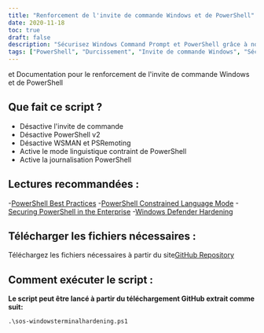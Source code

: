 ```yaml
---
title: "Renforcement de l'invite de commande Windows et de PowerShell"
date: 2020-11-18
toc: true
draft: false
description: "Sécurisez Windows Command Prompt et PowerShell grâce à notre script de durcissement complet et à notre documentation, afin d'améliorer la sécurité et la conformité du système."
tags: ["PowerShell", "Durcissement", "Invite de commande Windows", "Sécurité", "Conformité", "Automatisation", "Mode linguistique contraint", "Journalisation PowerShell", "Script PowerShell", "WSMAN", "PSRemoting", "Sécurité des entreprises", "Équipe bleue", "Cybersécurité", "Meilleures pratiques", "Désactiver l'invite de commande", "Désactiver PowerShell v2", "Dépôt GitHub", "Windows Defender", "Microsoft"]
---
```

 et Documentation pour le renforcement de l'invite de commande Windows et de PowerShell

## Que fait ce script ?
- Désactive l'invite de commande
- Désactive PowerShell v2
- Désactive WSMAN et PSRemoting
- Active le mode linguistique contraint de PowerShell
- Active la journalisation PowerShell

## Lectures recommandées :
-[PowerShell Best Practices](https://www.digitalshadows.com/blog-and-research/powershell-security-best-practices/)
-[PowerShell Constrained Language Mode](https://devblogs.microsoft.com/powershell/powershell-constrained-language-mode/)
-[Securing PowerShell in the Enterprise](https://www.cyber.gov.au/acsc/view-all-content/publications/securing-powershell-enterprise)
-[Windows Defender Hardening](https://github.com/simeononsecurity/Windows-Defender-Hardening)

## Télécharger les fichiers nécessaires :

Téléchargez les fichiers nécessaires à partir du site[GitHub Repository](https://github.com/simeononsecurity/Windows-Terminal-Hardening)

## Comment exécuter le script :

**Le script peut être lancé à partir du téléchargement GitHub extrait comme suit:**
```
.\sos-windowsterminalhardening.ps1
```
